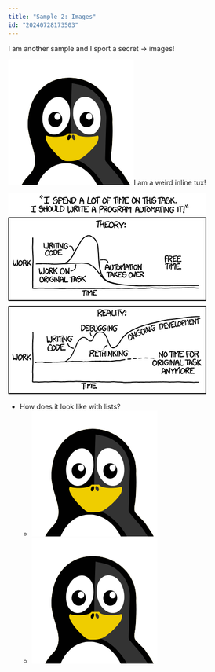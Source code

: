 ```yaml
---
title: "Sample 2: Images"
id: "20240728173503"
---
```


I am another sample and I sport a secret → images!

![tux_icon.png](./tux_icon.png)I am a weird inline tux!


![Is this a figure now? From [xkcd](https://xkcd.com/1319/)](./xkcd_automation.png)

- How does it look like with lists?
    - ![This description is not visible.](./tux_icon.png)
    - ![This is by design!](./tux_icon.png)  